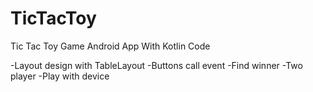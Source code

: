 # TicTacToy
Tic Tac Toy Game Android App With Kotlin Code

-Layout design with TableLayout
-Buttons call event
-Find winner
-Two player
-Play with device
